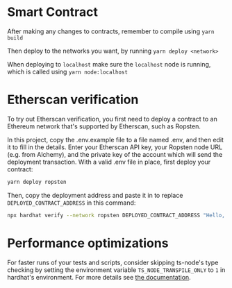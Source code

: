 # Smart Contract

After making any changes to contracts, remember to compile using `yarn build`

Then deploy to the networks you want, by running `yarn deploy <network>`

When deploying to `localhost` make sure the `localhost` node is running, which is called using `yarn node:localhost`

# Etherscan verification

To try out Etherscan verification, you first need to deploy a contract to an Ethereum network that's supported by Etherscan, such as Ropsten.

In this project, copy the .env.example file to a file named .env, and then edit it to fill in the details. Enter your Etherscan API key, your Ropsten node URL (e.g. from Alchemy), and the private key of the account which will send the deployment transaction. With a valid .env file in place, first deploy your contract:

```bash
yarn deploy ropsten
```

Then, copy the deployment address and paste it in to replace `DEPLOYED_CONTRACT_ADDRESS` in this command:

```bash
npx hardhat verify --network ropsten DEPLOYED_CONTRACT_ADDRESS "Hello, Hardhat!"
```

# Performance optimizations

For faster runs of your tests and scripts, consider skipping ts-node's type checking by setting the environment variable `TS_NODE_TRANSPILE_ONLY` to `1` in hardhat's environment. For more details see [the documentation](https://hardhat.org/guides/typescript.html#performance-optimizations).
